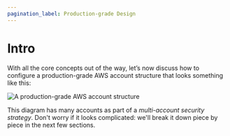 ```yaml
---
pagination_label: Production-grade Design
---
```


# Intro

With all the core concepts out of the way, let’s now discuss how to configure a production-grade AWS account structure that looks something like this:

![A production-grade AWS account structure](/img/guides/build-it-yourself/landing-zone/aws-account-structure.png)

This diagram has many accounts as part of a _multi-account security strategy_. Don't worry if it looks complicated:
we'll break it down piece by piece in the next few sections.
